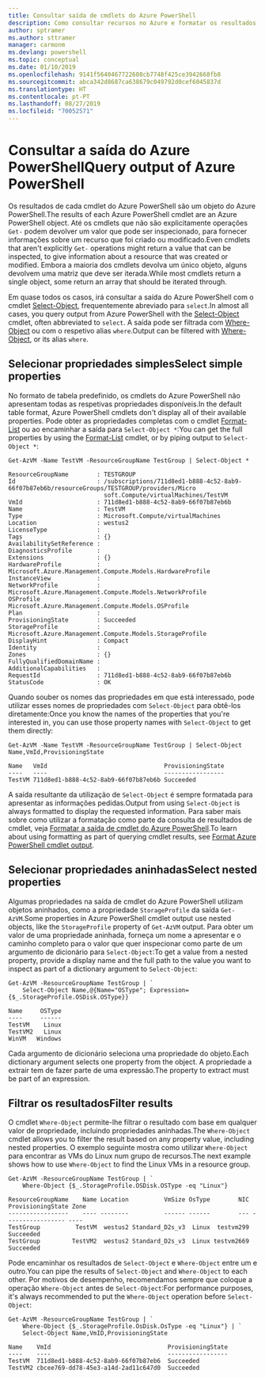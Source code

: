 ```yaml
---
title: Consultar saída de cmdlets do Azure PowerShell
description: Como consultar recursos no Azure e formatar os resultados.
author: sptramer
ms.author: sttramer
manager: carmonm
ms.devlang: powershell
ms.topic: conceptual
ms.date: 01/10/2019
ms.openlocfilehash: 9141f5640467722608cb7748f425ce3942668fb8
ms.sourcegitcommit: abca342d8687ca638679c049792d0cef6045837d
ms.translationtype: HT
ms.contentlocale: pt-PT
ms.lasthandoff: 08/27/2019
ms.locfileid: "70052571"
---
```

# <a name="query-output-of-azure-powershell"></a><span data-ttu-id="e785c-103">Consultar a saída do Azure PowerShell</span><span class="sxs-lookup"><span data-stu-id="e785c-103">Query output of Azure PowerShell</span></span> 

<span data-ttu-id="e785c-104">Os resultados de cada cmdlet do Azure PowerShell são um objeto do Azure PowerShell.</span><span class="sxs-lookup"><span data-stu-id="e785c-104">The results of each Azure PowerShell cmdlet are an Azure PowerShell object.</span></span> <span data-ttu-id="e785c-105">Até os cmdlets que não são explicitamente operações `Get-` podem devolver um valor que pode ser inspecionado, para fornecer informações sobre um recurso que foi criado ou modificado.</span><span class="sxs-lookup"><span data-stu-id="e785c-105">Even cmdlets that aren't explicitly `Get-` operations might return a value that can be inspected, to give information about a resource that was created or modified.</span></span> <span data-ttu-id="e785c-106">Embora a maioria dos cmdlets devolva um único objeto, alguns devolvem uma matriz que deve ser iterada.</span><span class="sxs-lookup"><span data-stu-id="e785c-106">While most cmdlets return a single object, some return an array that should be iterated through.</span></span>

<span data-ttu-id="e785c-107">Em quase todos os casos, irá consultar a saída do Azure PowerShell com o cmdlet [Select-Object](/powershell/module/Microsoft.PowerShell.Utility/Select-Object), frequentemente abreviado para `select`.</span><span class="sxs-lookup"><span data-stu-id="e785c-107">In almost all cases, you query output from Azure PowerShell with the [Select-Object](/powershell/module/Microsoft.PowerShell.Utility/Select-Object) cmdlet, often abbreviated to `select`.</span></span> <span data-ttu-id="e785c-108">A saída pode ser filtrada com [Where-Object](/powershell/module/Microsoft.PowerShell.Core/Where-Object) ou com o respetivo alias `where`.</span><span class="sxs-lookup"><span data-stu-id="e785c-108">Output can be filtered with [Where-Object](/powershell/module/Microsoft.PowerShell.Core/Where-Object), or its alias `where`.</span></span>

## <a name="select-simple-properties"></a><span data-ttu-id="e785c-109">Selecionar propriedades simples</span><span class="sxs-lookup"><span data-stu-id="e785c-109">Select simple properties</span></span>

<span data-ttu-id="e785c-110">No formato de tabela predefinido, os cmdlets do Azure PowerShell não apresentam todas as respetivas propriedades disponíveis.</span><span class="sxs-lookup"><span data-stu-id="e785c-110">In the default table format, Azure PowerShell cmdlets don't display all of their available properties.</span></span> <span data-ttu-id="e785c-111">Pode obter as propriedades completas com o cmdlet [Format-List](/powershell/module/microsoft.powershell.utility/format-list) ou ao encaminhar a saída para `Select-Object *`:</span><span class="sxs-lookup"><span data-stu-id="e785c-111">You can get the full properties by using the [Format-List](/powershell/module/microsoft.powershell.utility/format-list) cmdlet, or by piping output to `Select-Object *`:</span></span>

```azurepowershell-interactive
Get-AzVM -Name TestVM -ResourceGroupName TestGroup | Select-Object *
```

```output
ResourceGroupName        : TESTGROUP
Id                       : /subscriptions/711d8ed1-b888-4c52-8ab9-66f07b87eb6b/resourceGroups/TESTGROUP/providers/Micro
                           soft.Compute/virtualMachines/TestVM
VmId                     : 711d8ed1-b888-4c52-8ab9-66f07b87eb6b
Name                     : TestVM
Type                     : Microsoft.Compute/virtualMachines
Location                 : westus2
LicenseType              :
Tags                     : {}
AvailabilitySetReference :
DiagnosticsProfile       :
Extensions               : {}
HardwareProfile          : Microsoft.Azure.Management.Compute.Models.HardwareProfile
InstanceView             :
NetworkProfile           : Microsoft.Azure.Management.Compute.Models.NetworkProfile
OSProfile                : Microsoft.Azure.Management.Compute.Models.OSProfile
Plan                     :
ProvisioningState        : Succeeded
StorageProfile           : Microsoft.Azure.Management.Compute.Models.StorageProfile
DisplayHint              : Compact
Identity                 :
Zones                    : {}
FullyQualifiedDomainName :
AdditionalCapabilities   :
RequestId                : 711d8ed1-b888-4c52-8ab9-66f07b87eb6b
StatusCode               : OK
```

<span data-ttu-id="e785c-112">Quando souber os nomes das propriedades em que está interessado, pode utilizar esses nomes de propriedades com `Select-Object` para obtê-los diretamente:</span><span class="sxs-lookup"><span data-stu-id="e785c-112">Once you know the names of the properties that you're interested in, you can use those property names with `Select-Object` to get them directly:</span></span>

```azurepowershell-interactive
Get-AzVM -Name TestVM -ResourceGroupName TestGroup | Select-Object Name,VmId,ProvisioningState
```

```output
Name   VmId                                 ProvisioningState
----   ----                                 -----------------
TestVM 711d8ed1-b888-4c52-8ab9-66f07b87eb6b Succeeded
```

<span data-ttu-id="e785c-113">A saída resultante da utilização de `Select-Object` é sempre formatada para apresentar as informações pedidas.</span><span class="sxs-lookup"><span data-stu-id="e785c-113">Output from using `Select-Object` is always formatted to display the requested information.</span></span> <span data-ttu-id="e785c-114">Para saber mais sobre como utilizar a formatação como parte da consulta de resultados de cmdlet, veja [Formatar a saída de cmdlet do Azure PowerShell](formatting-output.md).</span><span class="sxs-lookup"><span data-stu-id="e785c-114">To learn about using formatting as part of querying cmdlet results, see [Format Azure PowerShell cmdlet output](formatting-output.md).</span></span>

## <a name="select-nested-properties"></a><span data-ttu-id="e785c-115">Selecionar propriedades aninhadas</span><span class="sxs-lookup"><span data-stu-id="e785c-115">Select nested properties</span></span>

<span data-ttu-id="e785c-116">Algumas propriedades na saída de cmdlet do Azure PowerShell utilizam objetos aninhados, como a propriedade `StorageProfile` da saída `Get-AzVM`.</span><span class="sxs-lookup"><span data-stu-id="e785c-116">Some properties in Azure PowerShell cmdlet output use nested objects, like the `StorageProfile` property of `Get-AzVM` output.</span></span> <span data-ttu-id="e785c-117">Para obter um valor de uma propriedade aninhada, forneça um nome a apresentar e o caminho completo para o valor que quer inspecionar como parte de um argumento de dicionário para `Select-Object`:</span><span class="sxs-lookup"><span data-stu-id="e785c-117">To get a value from a nested property, provide a display name and the full path to the value you want to inspect as part of a dictionary argument to `Select-Object`:</span></span>

```azurepowershell-interactive
Get-AzVM -ResourceGroupName TestGroup | `
    Select-Object Name,@{Name="OSType"; Expression={$_.StorageProfile.OSDisk.OSType}}
```

```output
Name     OSType
----     ------
TestVM    Linux
TestVM2   Linux
WinVM   Windows
```

<span data-ttu-id="e785c-118">Cada argumento de dicionário seleciona uma propriedade do objeto.</span><span class="sxs-lookup"><span data-stu-id="e785c-118">Each dictionary argument selects one property from the object.</span></span> <span data-ttu-id="e785c-119">A propriedade a extrair tem de fazer parte de uma expressão.</span><span class="sxs-lookup"><span data-stu-id="e785c-119">The property to extract must be part of an expression.</span></span>

## <a name="filter-results"></a><span data-ttu-id="e785c-120">Filtrar os resultados</span><span class="sxs-lookup"><span data-stu-id="e785c-120">Filter results</span></span> 

<span data-ttu-id="e785c-121">O cmdlet `Where-Object` permite-lhe filtrar o resultado com base em qualquer valor de propriedade, incluindo propriedades aninhadas.</span><span class="sxs-lookup"><span data-stu-id="e785c-121">The `Where-Object` cmdlet allows you to filter the result based on any property value, including nested properties.</span></span> <span data-ttu-id="e785c-122">O exemplo seguinte mostra como utilizar `Where-Object` para encontrar as VMs do Linux num grupo de recursos.</span><span class="sxs-lookup"><span data-stu-id="e785c-122">The next example shows how to use `Where-Object` to find the Linux VMs in a resource group.</span></span>

```azurepowershell-interactive
Get-AzVM -ResourceGroupName TestGroup | `
    Where-Object {$_.StorageProfile.OSDisk.OSType -eq "Linux"}
```

```output
ResourceGroupName    Name Location          VmSize OsType        NIC ProvisioningState Zone
-----------------    ---- --------          ------ ------        --- ----------------- ----
TestGroup          TestVM  westus2 Standard_D2s_v3  Linux  testvm299         Succeeded
TestGroup         TestVM2  westus2 Standard_D2s_v3  Linux testvm2669         Succeeded
```

<span data-ttu-id="e785c-123">Pode encaminhar os resultados de `Select-Object` e `Where-Object` entre um e outro.</span><span class="sxs-lookup"><span data-stu-id="e785c-123">You can pipe the results of `Select-Object` and `Where-Object` to each other.</span></span> <span data-ttu-id="e785c-124">Por motivos de desempenho, recomendamos sempre que coloque a operação `Where-Object` antes de `Select-Object`:</span><span class="sxs-lookup"><span data-stu-id="e785c-124">For performance purposes, it's always recommended to put the `Where-Object` operation before `Select-Object`:</span></span>

```azurepowershell-interactive
Get-AzVM -ResourceGroupName TestGroup | `
    Where-Object {$_.StorageProfile.OsDisk.OsType -eq "Linux"} | `
    Select-Object Name,VmID,ProvisioningState
```

```output
Name    VmId                                 ProvisioningState
----    ----                                 -----------------
TestVM  711d8ed1-b888-4c52-8ab9-66f07b87eb6  Succeeded
TestVM2 cbcee769-dd78-45e3-a14d-2ad11c647d0  Succeeded
```